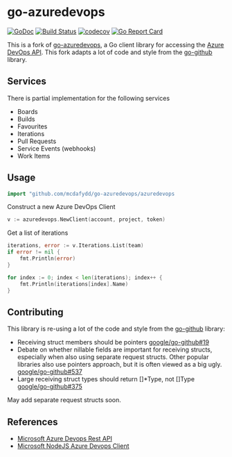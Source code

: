 # go-azuredevops

[![GoDoc](https://godoc.org/github.com/mcdafydd/go-azuredevops/azuredevops?status.svg)](https://godoc.org/github.com/mcdafydd/go-azuredevops/azuredevops)
[![Build Status](https://travis-ci.org/mcdafydd/go-azuredevops.png?branch=master)](https://travis-ci.org/mcdafydd/go-azuredevops)
[![codecov](https://codecov.io/gh/mcdafydd/go-azuredevops/branch/master/graph/badge.svg)](https://codecov.io/gh/mcdafydd/go-azuredevops)
[![Go Report Card](https://goreportcard.com/badge/github.com/mcdafydd/go-azuredevops?style=flat-square)](https://goreportcard.com/report/github.com/mcdafydd/go-azuredevops)

This is a fork of [go-azuredevops](https://github.com/mcdafydd/go-azuredevops), a Go client library for accessing the [Azure DevOps API](https://docs.microsoft.com/en-gb/rest/api/vsts/). This fork adapts a lot of code and style from the [go-github](https://github.com/google/go-github/) library.

## Services

There is partial implementation for the following services

* Boards
* Builds
* Favourites
* Iterations
* Pull Requests
* Service Events (webhooks)
* Work Items

## Usage

```go
import "github.com/mcdafydd/go-azuredevops/azuredevops
```

Construct a new Azure DevOps Client

```go
v := azuredevops.NewClient(account, project, token)
```

Get a list of iterations

```go
iterations, error := v.Iterations.List(team)
if error != nil {
    fmt.Println(error)
}

for index := 0; index < len(iterations); index++ {
    fmt.Println(iterations[index].Name)
}
```

## Contributing
This library is re-using a lot of the code and style from the [go-github](https://github.com/google/go-github/) library:

* Receiving struct members should be pointers [google/go-github#19](https://github.com/google/go-github/issues/19)
* Debate on whether nillable fields are important for receiving structs, especially when also using separate request structs.  Other popular libraries also use pointers approach, but it is often viewed as a big ugly. [google/go-github#537](https://github.com/google/go-github/issues/537)
* Large receiving struct types should return []*Type, not []Type [google/go-github#375](https://github.com/google/go-github/pull/375)

May add separate request structs soon.

## References 
* [Microsoft Azure Devops Rest API](https://github.com/MicrosoftDocs/vsts-rest-api-specs)
* [Microsoft NodeJS Azure Devops Client](https://github.com/Microsoft/azure-devops-node-api)

